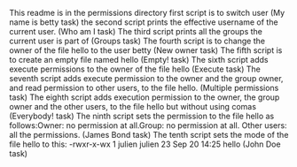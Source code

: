 This readme is in the permissions directory 
first script is to switch user (My name is betty task)
the second script prints the effective username of the current user. (Who am I task)
The third script prints all the groups the current user is part of (Groups task)
The fourth script is to change the owner of the file hello to the user betty (New owner task)
The fifth script is to create an empty file named hello (Empty! task)
The sixth script adds execute permissions to the owner of the file hello (Execute task)
The seventh script adds execute permission to the owner and the group owner, and read permission to other users, to the file hello. (Multiple permissions task)
The eighth script adds execution permission to the owner, the group owner and the other users, to the file hello but without using comas (Everybody! task)
The ninth script sets the permission to the file hello as follows:Owner: no permission at all.Group: no permission at all. Other users: all the permissions. (James Bond task)
The tenth script sets the mode of the file hello to this: -rwxr-x-wx 1 julien julien 23 Sep 20 14:25 hello (John Doe task)
